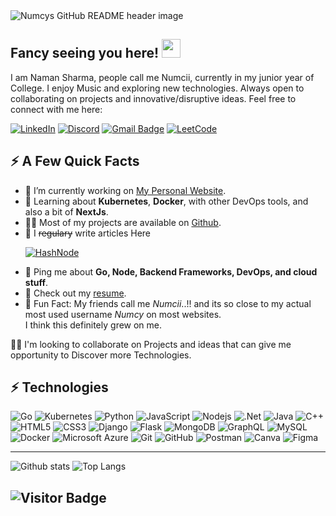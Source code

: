 <img src="https://github.com/Naman-sharma00100/Naman-sharma00100/blob/main/header.png" alt="Numcys GitHub README header image">


## Fancy seeing you here! <img src="https://raw.githubusercontent.com/Naman-sharma00100/Naman-sharma00100/main/wave.gif" width="30">

I am Naman Sharma, people call me Numcii, currently in my junior year of College. I enjoy Music and exploring new technologies. Always open to collaborating on projects and innovative/disruptive ideas. Feel free to connect with me here:

[![LinkedIn](https://img.shields.io/badge/linkedin-%230077B5.svg?style=flat-square&logo=linkedin&logoColor=white)](https://www.linkedin.com/in/naman-sharma-00100/)
[![Discord](https://img.shields.io/badge/Discord-%235865F2.svg?style=flat-square&logo=discord&logoColor=white)](https://www.discordapp.com/users/numcys)
[![Gmail Badge](https://img.shields.io/badge/-Info.namansharma001@gmail.com-c14438?style=flat-square&logo=Gmail&logoColor=white&link=mailto:Info.namansharma001@gmail.com)](mailto:Info.namansharma001@gmail.com)
[![LeetCode](https://img.shields.io/badge/LeetCode-000000?style=flat-square&logo=LeetCode&logoColor=#d16c06)](https://leetcode.com/Naman_sharma001/)


<h2>⚡️ A Few Quick Facts</h2>
<ul>
<li>🔭 I’m currently working on <a href="https://github.com/Naman-sharma00100/numcys-portfolio">My Personal Website</a>.</li>
<li>🧐 Learning about <strong>Kubernetes</strong>, <strong>Docker</strong>, with other DevOps tools, and also a bit of <strong>NextJs</strong>.</li>
<li>👨‍💻 Most of my projects are available on <a href="https://github.com/Naman-sharma00100">Github</a>.</li>
<li>📝 I <del>regulary</del> write articles Here  

[![HashNode](https://img.shields.io/badge/Hashnode-2962FF?style=flat-square&logo=hashnode&logoColor=white)](https://numcys.hashnode.dev/)
</li>
<li>💬 Ping me about <strong>Go, Node, Backend Frameworks, DevOps, and cloud stuff</strong>.</li>
<li>📙 Check out my <a href="https://drive.google.com/file/d/1iU43Jmr9M5_gqQVPanAUiqt1TKHHOm7K/view?usp=sharing">resume</a>.</li>
<li>🎉 Fun Fact: My friends call me <i>Numcii</i>..!! and its so close to my actual most used username <i>Numcy</i> on most websites.</li> I think this definitely grew on me.
</ul>

👯‍♀️ I'm looking to collaborate on Projects and ideas that can give me opportunity to Discover more Technologies.


## ⚡ Technologies 


![Go](https://img.shields.io/badge/go-%2300ADD8.svg?style=flat-square&logo=go&logoColor=white)
![Kubernetes](https://img.shields.io/badge/kubernetes-%23326ce5.svg?style=flat-square&logo=kubernetes&logoColor=white)
![Python](https://img.shields.io/badge/-Python-black?style=flat-square&logo=Python)
![JavaScript](https://img.shields.io/badge/-JavaScript-black?style=flat-square&logo=javascript)
![Nodejs](https://img.shields.io/badge/-Nodejs-black?style=flat-square&logo=Node.js)
![.Net](https://img.shields.io/badge/.NET-5C2D91?style=flat-square&logo=.net&logoColor=white)
![Java](https://img.shields.io/badge/java-%23ED8B00.svg?style=flat-square&logo=openjdk&logoColor=white)
![C++](https://img.shields.io/badge/-C++-00599C?style=flat-square&logo=c)
![HTML5](https://img.shields.io/badge/-HTML5-E34F26?style=flat-square&logo=html5&logoColor=white)
![CSS3](https://img.shields.io/badge/-CSS3-1572B6?style=flat-square&logo=css3)
![Django](https://img.shields.io/badge/django-%23092E20.svg?style=flat-square&logo=django&logoColor=white)
![Flask](https://img.shields.io/badge/flask-%23000.svg?style=flat-square&logo=flask&logoColor=white)
![MongoDB](https://img.shields.io/badge/-MongoDB-black?style=flat-square&logo=mongodb)
![GraphQL](https://img.shields.io/badge/-GraphQL-E10098?style=flat-square&logo=graphql)
![MySQL](https://img.shields.io/badge/-MySQL-black?style=flat-square&logo=mysql)
![Docker](https://img.shields.io/badge/-Docker-black?style=flat-square&logo=docker)
![Microsoft Azure](https://img.shields.io/badge/Microsoft%20Azure-232F7E?style=flat-square&logo=microsoft-azure)
![Git](https://img.shields.io/badge/-Git-black?style=flat-square&logo=git)
![GitHub](https://img.shields.io/badge/-GitHub-181717?style=flat-square&logo=github)
![Postman](https://img.shields.io/badge/Postman-FF6C37?style=flat-square&logo=postman&logoColor=white)
![Canva](https://img.shields.io/badge/Canva-%2300C4CC.svg?style=flat-square&logo=Canva&logoColor=white)
![Figma](https://img.shields.io/badge/figma-%23F24E1E.svg?style=flat-square&logo=figma&logoColor=white)

---
![Github stats](https://github-readme-stats.vercel.app/api?username=numcys)
![Top Langs](https://github-readme-stats.vercel.app/api/top-langs/?username=numcys&hide=TeX&layout=compact)

![Visitor Badge](https://visitor-badge.laobi.icu/badge?page_id=Naman-sharma00100.Naman-sharma00100)
---


